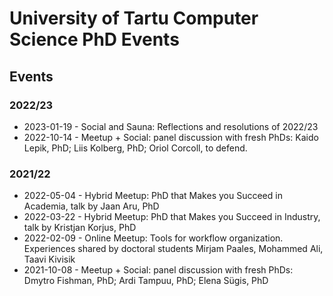 # University of Tartu Computer Science PhD Events

## Events

### 2022/23
* 2023-01-19 - Social and Sauna: Reflections and resolutions of 2022/23
* 2022-10-14 - Meetup + Social: panel discussion with fresh PhDs: Kaido Lepik, PhD; Liis Kolberg, PhD; Oriol Corcoll, to defend.

### 2021/22
* 2022-05-04 - Hybrid Meetup: PhD that Makes you Succeed in Academia, talk by Jaan Aru, PhD
* 2022-03-22 - Hybrid Meetup: PhD that Makes you Succeed in Industry, talk by Kristjan Korjus, PhD
* 2022-02-09 - Online Meetup: Tools for workflow organization. Experiences shared by doctoral students Mirjam Paales, Mohammed Ali, Taavi Kivisik 
* 2021-10-08 - Meetup + Social: panel discussion with fresh PhDs: Dmytro Fishman, PhD; Ardi Tampuu, PhD; Elena Sügis, PhD
